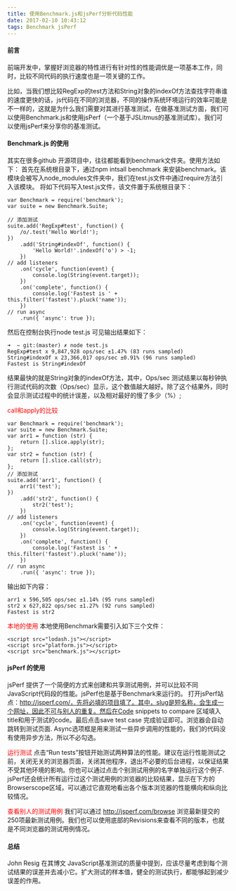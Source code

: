 ```yaml
---
title: 使用Benchmark.js和jsPerf分析代码性能
date: 2017-02-10 10:43:12
tags: Benchmark jsPerf
---
```

#### 前言
前端开发中，掌握好浏览器的特性进行有针对性的性能调优是一项基本工作，同时，比较不同代码的执行速度也是一项关键的工作。

比如，当我们想比较RegExp的test方法和String对象的indexOf方法查找字符串谁的速度更快的话，js代码在不同的浏览器，不同的操作系统环境运行的效率可能是不一样的，这就是为什么我们需要对其进行基准测试，在做基准测试方面，我们可以使用Benchmark.js和使用jsPerf（一个基于JSLitmus的基准测试库）。我们可以使用jsPerf来分享你的基准测试。

#### Benchmark.js 的使用
其实在很多github 开源项目中，往往都能看到benchmark文件夹。使用方法如下：
首先在系统根目录下，通过npm intsall benchmark 来安装benchmark。该模块会被写入node_modules文件夹中，我们在test.js文件中通过require方法引入该模块。
将如下代码写入test.js文件，该文件置于系统根目录下：
```
var Benchmark = require('benchmark');
var suite = new Benchmark.Suite;

// 添加测试
suite.add('RegExp#test', function() {
    /o/.test('Hello World!');
})
    .add('String#indexOf', function() {
        'Hello World!'.indexOf('o') > -1;
    })
// add listeners
    .on('cycle', function(event) {
        console.log(String(event.target));
    })
    .on('complete', function() {
        console.log('Fastest is ' + this.filter('fastest').pluck('name'));
    })
// run async
    .run({ 'async': true });
```
然后在控制台执行node test.js 可见输出结果如下：
```
➜  ~ git:(master) ✗ node test.js
RegExp#test x 9,847,928 ops/sec ±1.47% (83 runs sampled)
String#indexOf x 23,366,017 ops/sec ±0.91% (96 runs sampled)
Fastest is String#indexOf
```
结果最快的就是String对象的indexOf方法，其中，Ops/sec 测试结果以每秒钟执行测试代码的次数（Ops/sec）显示，这个数值越大越好。除了这个结果外，同时会显示测试过程中的统计误差，以及相对最好的慢了多少（%）;

<font color="red">call和apply的比较</font>
```
var Benchmark = require('benchmark');
var suite = new Benchmark.Suite;
var arr1 = function (str) {
    return [].slice.apply(str);
};
var str2 = function (str) {
    return [].slice.call(str);
};
// 添加测试
suite.add('arr1', function() {
    arr1('test');
})
    .add('str2', function() {
        str2('test');
    })
// add listeners
    .on('cycle', function(event) {
        console.log(String(event.target));
    })
    .on('complete', function() {
        console.log('Fastest is ' + this.filter('fastest').pluck('name'));
    })
// run async
    .run({ 'async': true });
```
输出如下内容：
```
arr1 x 596,505 ops/sec ±1.14% (95 runs sampled)
str2 x 627,822 ops/sec ±1.27% (92 runs sampled)
Fastest is str2
```
<font color="red">本地的使用</font>
本地使用Benchmark需要引入如下三个文件：
```
<script src="lodash.js"></script>
<script src="platform.js"></script>
<script src="benchmark.js"></script>
```
#### jsPerf 的使用
jsPerf 提供了一个简便的方式来创建和共享测试用例，并可以比较不同JavaScript代码段的性能。jsPerf也是基于Benchmark来运行的。
打开jsPerf站点：http://jsperf.com/，先将必填的项目填了。其中，slug是短名称，会生成一个网址，因此不可与别人的重复。然后在Code snippets to compare 区域填入title和用于测试的code。最后点击save test case 完成验证即可。浏览器会自动跳转到测试页面.
Async选项框是用来测试一些异步调用的性能的，我们的代码没有使用异步方法，所以不必勾选。

<font color="red">运行测试</font>
点击“Run tests”按钮开始测试两种算法的性能。建议在运行性能测试之前，关闭无关的浏览器页面，关闭其他程序，退出不必要的后台进程，以保证结果不受其他环境的影响。你也可以通过点击个别测试用例的名字单独运行这个例子.
jsPerf还会统计所有运行过这个测试用例的浏览器的比较结果，显示在下方的Browserscope区域，可以通过它直观地看出各个版本浏览器的性能横向和纵向比较情况。

<font color="red">查看别人的测试用例</font>
我们可以通过 http://jsperf.com/browse 浏览最新提交的250项最新测试用例。我们也可以使用底部的Revisions来查看不同的版本，也就是不同浏览器的测试用例情况。

#### 总结
John Resig 在其博文 JavaScript基准测试的质量中提到，应该尽量考虑到每个测试结果的误差并去减小它。扩大测试的样本值，健全的测试执行，都能够起到减少误差的作用。
